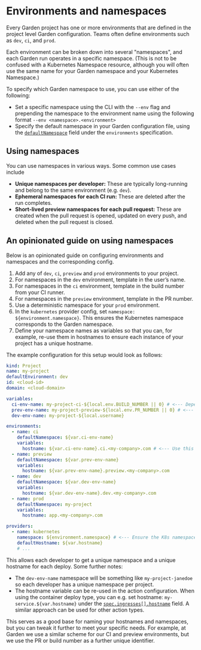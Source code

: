 # Environments and namespaces

Every Garden project has one or more environments that are defined in the project level Garden configuration. Teams often define environments such as `dev`, `ci`, and `prod`. 

Each environment can be broken down into several "namespaces", and each Garden run operates in a specific namespace. (This is not to be confused with a Kubernetes Namespace resource, although you will often use the same name for your Garden namespace and your Kubernetes Namespace.)

To specify which Garden namespace to use, you can use either of the following:

- Set a specific namespace using the CLI with the `--env` flag and prepending the namespace to the environment name using the following format `--env <namespace>.<environment>`
- Specify the default namespace in your Garden configuration file, using the [`defaultNamespace`](https://docs.garden.io/reference/project-config#environments-.defaultnamespace) field under the `environments` specification.

## Using namespaces

You can use namespaces in various ways. Some common use cases include

* **Unique namespaces per developer:** These are typically long-running and belong to the same environment (e.g. `dev`).
* **Ephemeral namespaces for each CI run:** These are deleted after the run completes.
* **Short-lived preview namespaces for each pull request:** These are created when the pull request is opened, updated on every push, and deleted when the pull request is closed.

## An opinionated guide on using namespaces


Below is an opinionated guide on configuring environments and namespaces and the corresponding config.

1. Add any of ``dev``, `ci`, `preview` and `prod` environments to your project.
2. For namespaces in the `dev` environment, template in the user’s name.
3. For namespaces in the `ci` environment, template in the build number from your CI runner. 
4. For namespaces in the `preview` environment, template in the PR number.
5. Use a deterministic namespace for your `prod` environment.
6. In the `kubernetes` provider config, set `namespace: ${environment.namespace}`. This ensures the Kubernetes namespace corresponds to the Garden namespace.
7. Define your namespace names as variables so that you can, for example, re-use them in hostnames to ensure each instance of your project has a unique hostname.

The example configuration for this setup would look as follows:

```yaml
kind: Project
name: my-project
defaultEnvironment: dev
id: <cloud-id>
domain: <cloud-domain>

variables:
  ci-env-name: my-project-ci-${local.env.BUILD_NUMBER || 0} # <--- Depends on your CI provider
  prev-env-name: my-project-preview-${local.env.PR_NUMBER || 0} # <--- Depends on your CI provider
  dev-env-name: my-project-${local.username}

environments:
  - name: ci
    defaultNamespace: ${var.ci-env-name}
    variables:
      hostname: ${var.ci-env-name}.ci.<my-company>.com # <--- Use this in your service config to ensure unique hostnames per instance
  - name: preview
    defaultNamespace: ${var.prev-env-name}
    variables:
      hostname: ${var.prev-env-name}.preview.<my-company>.com
  - name: dev
    defaultNamespace: ${var.dev-env-name}
    variables:
      hostname: ${var.dev-env-name}.dev.<my-company>.com
  - name: prod
    defaultNamespace: my-project
    variables:
      hostname: app.<my-company>.com

providers:
  - name: kubernetes
    namespace: ${environment.namespace} # <--- Ensure the K8s namespace matches the Garden namespace
    defaultHostname: ${var.hostname}
    # ...
```

This allows each developer to get a unique namespace and a unique hostname for each deploy. Some further notes:

* The `dev-env-name` namespace will be something like `my-project-janedoe` so each developer has a unique namespace per project.
* The hostname variable can be re-used in the action configuration. When using the container deploy type, you can e.g. set hostname: `my-service.${var.hostname}` under the [`spec.ingresses[].hostname`](../reference/action-types/Deploy/container.md#specingresseshostname) field. A similar approach can be used for other action types.

This serves as a good base for naming your hostnames and namespaces, but you can tweak it further to meet your specific needs. For example, at Garden we use a similar scheme for our CI and preview environments, but we use the PR or build number as a further unique identifier.

